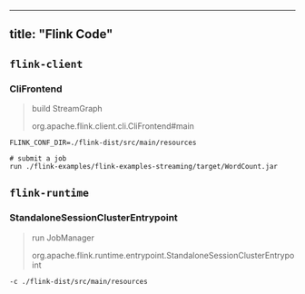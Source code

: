 
---
title: "Flink Code"
---

## `flink-client`

### CliFrontend

> build StreamGraph
>
> org.apache.flink.client.cli.CliFrontend#main

```shell
FLINK_CONF_DIR=./flink-dist/src/main/resources

# submit a job
run ./flink-examples/flink-examples-streaming/target/WordCount.jar
```

## `flink-runtime`

### StandaloneSessionClusterEntrypoint

> run JobManager
>
> org.apache.flink.runtime.entrypoint.StandaloneSessionClusterEntrypoint

```shell
-c ./flink-dist/src/main/resources
```

